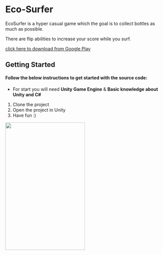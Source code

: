 # Eco-Surfer

EcoSurfer is a hyper casual game which the goal is to collect bottles as much as possible.

There are flip abilities to increase your score while you surf.

[click here to download from Google Play](https://play.google.com/store/apps/details?id=com.Gallib.EcoSurfer)

## Getting Started
#### Follow the below instructions to get started with the source code:
* For start you will need **Unity Game Engine** & **Basic knowledge about Unity and C#**
1. Clone the project
2. Open the project in Unity
3. Have fun :)

<img src="eco-surfer.gif" width="250" height="400"/>
